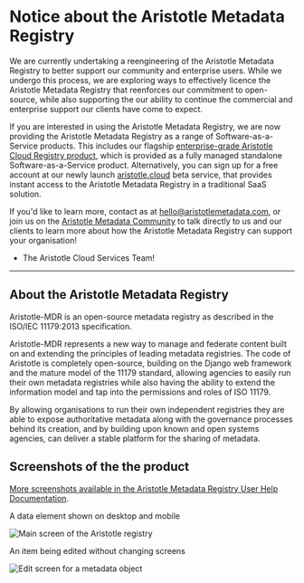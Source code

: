 Notice about the Aristotle Metadata Registry
============================================

We are currently undertaking a reengineering of the Aristotle Metadata Registry to better support our community and enterprise users.
While we undergo this process, we are exploring ways to effectively licence the Aristotle Metadata Registry that reenforces our commitment to open-source, while also supporting the our ability to continue the commercial and enterprise support our clients have come to expect.

If you are interested in using the Aristotle Metadata Registry, we are now providing the Aristotle Metadata Registry as a range of Software-as-a-Service products. This includes our flagship [enterprise-grade Aristotle Cloud Registry product](https://www.aristotlemetadata.com/cloud.html), which is provided as a fully managed standalone Software-as-a-Service product. Alternatively, you can sign up for a free account at our newly launch [aristotle.cloud](https://aristotle.cloud/account/signup/) beta service, that provides instant access to the Aristotle Metadata Registry in a traditional SaaS solution.

If you'd like to learn more, contact as at hello@aristotlemetadata.com, or join us on the [Aristotle Metadata Community](https://community.aristotlemetadata.com/) to talk directly to us and our clients to learn more about how the Aristotle Metadata Registry can support your organisation!

- The Aristotle Cloud Services Team!

-------------

About the Aristotle Metadata Registry
-------------------------------------

Aristotle-MDR is an open-source metadata registry as described in the ISO/IEC 11179:2013 specification.

Aristotle-MDR represents a new way to manage and federate content built on and extending the principles of leading metadata registries. The code of Aristotle is completely open-source, building on the Django web framework and the mature model of the 11179 standard, allowing agencies to easily run their own metadata registries while also having the ability to extend the information model and tap into the permissions and roles of ISO 11179.

By allowing organisations to run their own independent registries they are able to expose authoritative metadata along with the governance processes behind its creation, and by building upon known and open systems agencies, can deliver a stable platform for the sharing of metadata.

Screenshots of the the product
------------------------------

[More screenshots available in the Aristotle Metadata Registry User Help Documentation](http://help.aristotlemetadata.com).

A data element shown on desktop and mobile

![Main screen of the Aristotle registry](https://user-images.githubusercontent.com/2173174/28704337-3a65dbca-73ad-11e7-9d01-fce46591118a.png)

An item being edited without changing screens

![Edit screen for a metadata object](https://user-images.githubusercontent.com/2173174/28704593-be870022-73ae-11e7-8ff8-5c328fe28281.png)
